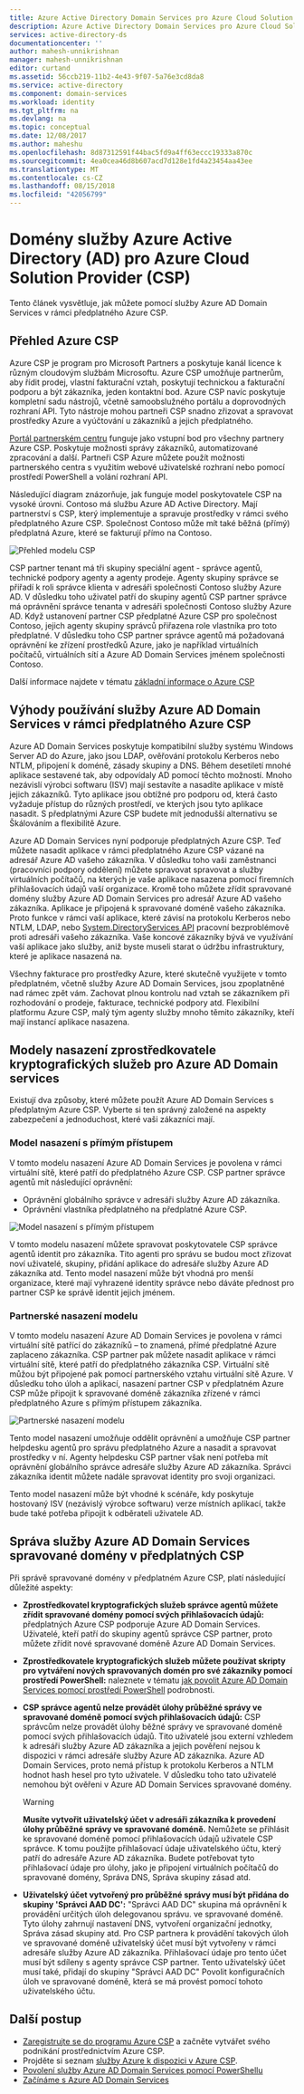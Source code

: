 ```yaml
---
title: Azure Active Directory Domain Services pro Azure Cloud Solution Provider | Dokumentace Microsoftu
description: Azure Active Directory Domain Services pro Azure Cloud Solution Providers.
services: active-directory-ds
documentationcenter: ''
author: mahesh-unnikrishnan
manager: mahesh-unnikrishnan
editor: curtand
ms.assetid: 56ccb219-11b2-4e43-9f07-5a76e3cd8da8
ms.service: active-directory
ms.component: domain-services
ms.workload: identity
ms.tgt_pltfrm: na
ms.devlang: na
ms.topic: conceptual
ms.date: 12/08/2017
ms.author: maheshu
ms.openlocfilehash: 8d87312591f44bac5fd9a4ff63eccc19333a870c
ms.sourcegitcommit: 4ea0cea46d8b607acd7d128e1fd4a23454aa43ee
ms.translationtype: MT
ms.contentlocale: cs-CZ
ms.lasthandoff: 08/15/2018
ms.locfileid: "42056799"
---
```

# <a name="azure-active-directory-ad-domain-services-for-azure-cloud-solution-providers-csp"></a>Domény služby Azure Active Directory (AD) pro Azure Cloud Solution Provider (CSP)
Tento článek vysvětluje, jak můžete pomocí služby Azure AD Domain Services v rámci předplatného Azure CSP.

## <a name="overview-of-azure-csp"></a>Přehled Azure CSP
Azure CSP je program pro Microsoft Partners a poskytuje kanál licence k různým cloudovým službám Microsoftu. Azure CSP umožňuje partnerům, aby řídit prodej, vlastní fakturační vztah, poskytují technickou a fakturační podporu a být zákazníka, jeden kontaktní bod. Azure CSP navíc poskytuje kompletní sadu nástrojů, včetně samoobslužného portálu a doprovodných rozhraní API. Tyto nástroje mohou partneři CSP snadno zřizovat a spravovat prostředky Azure a vyúčtování u zákazníků a jejich předplatného.

[Portál partnerském centru](https://docs.microsoft.com/azure/cloud-solution-provider/overview/partner-center-overview) funguje jako vstupní bod pro všechny partnery Azure CSP. Poskytuje možnosti správy zákazníků, automatizované zpracování a další. Partneři CSP Azure můžete použít možnosti partnerského centra s využitím webové uživatelské rozhraní nebo pomocí prostředí PowerShell a volání rozhraní API.

Následující diagram znázorňuje, jak funguje model poskytovatele CSP na vysoké úrovni. Contoso má službu Azure AD Active Directory. Mají partnerství s CSP, který implementuje a spravuje prostředky v rámci svého předplatného Azure CSP. Společnost Contoso může mít také běžná (přímý) předplatná Azure, které se fakturují přímo na Contoso.

![Přehled modelu CSP](./media/csp/csp_model_overview.png)

CSP partner tenant má tři skupiny speciální agent - správce agentů, technické podpory agenty a agenty prodeje. Agenty skupiny správce se přiřadí k roli správce klienta v adresáři společnosti Contoso služby Azure AD. V důsledku toho uživatel patří do skupiny agentů CSP partner správce má oprávnění správce tenanta v adresáři společnosti Contoso služby Azure AD. Když ustanovení partner CSP předplatné Azure CSP pro společnost Contoso, jejich agenty skupiny správců přiřazena role vlastníka pro toto předplatné. V důsledku toho CSP partner správce agentů má požadovaná oprávnění ke zřízení prostředků Azure, jako je například virtuálních počítačů, virtuálních sítí a Azure AD Domain Services jménem společnosti Contoso.

Další informace najdete v tématu [základní informace o Azure CSP](https://docs.microsoft.com/azure/cloud-solution-provider/overview/azure-csp-overview)

## <a name="benefits-of-using-azure-ad-domain-services-in-an-azure-csp-subscription"></a>Výhody používání služby Azure AD Domain Services v rámci předplatného Azure CSP
Azure AD Domain Services poskytuje kompatibilní služby systému Windows Server AD do Azure, jako jsou LDAP, ověřování protokolu Kerberos nebo NTLM, připojení k doméně, zásady skupiny a DNS. Během desetiletí mnohé aplikace sestavené tak, aby odpovídaly AD pomocí těchto možností. Mnoho nezávislí výrobci softwaru (ISV) mají sestavíte a nasadíte aplikace v místě jejich zákazníků. Tyto aplikace jsou obtížné pro podporu od, která často vyžaduje přístup do různých prostředí, ve kterých jsou tyto aplikace nasadit. S předplatnými Azure CSP budete mít jednodušší alternativu se Škálováním a flexibilitě Azure.

Azure AD Domain Services nyní podporuje předplatných Azure CSP. Teď můžete nasadit aplikace v rámci předplatného Azure CSP vázané na adresář Azure AD vašeho zákazníka. V důsledku toho vaši zaměstnanci (pracovníci podpory oddělení) můžete spravovat spravovat a služby virtuálních počítačů, na kterých je vaše aplikace nasazena pomocí firemních přihlašovacích údajů vaší organizace. Kromě toho můžete zřídit spravované domény služby Azure AD Domain Services pro adresář Azure AD vašeho zákazníka. Aplikace je připojená k spravované doméně vašeho zákazníka. Proto funkce v rámci vaší aplikace, které závisí na protokolu Kerberos nebo NTLM, LDAP, nebo [System.DirectoryServices API](https://msdn.microsoft.com/library/system.directoryservices) pracovní bezproblémově proti adresáři vašeho zákazníka. Vaše koncové zákazníky bývá ve využívání vaší aplikace jako služby, aniž byste museli starat o údržbu infrastruktury, které je aplikace nasazená na.

Všechny fakturace pro prostředky Azure, které skutečně využijete v tomto předplatném, včetně služby Azure AD Domain Services, jsou zpoplatněné nad rámec zpět vám. Zachovat plnou kontrolu nad vztah se zákazníkem při rozhodování o prodeje, fakturace, technické podpory atd. Flexibilní platformu Azure CSP, malý tým agenty služby mnoho těmito zákazníky, kteří mají instancí aplikace nasazena.


## <a name="csp-deployment-models-for-azure-ad-domain-services"></a>Modely nasazení zprostředkovatele kryptografických služeb pro Azure AD Domain services
Existují dva způsoby, které můžete použít Azure AD Domain Services s předplatným Azure CSP. Vyberte si ten správný založené na aspekty zabezpečení a jednoduchost, které vaši zákazníci mají.

### <a name="direct-deployment-model"></a>Model nasazení s přímým přístupem
V tomto modelu nasazení Azure AD Domain Services je povolena v rámci virtuální sítě, které patří do předplatného Azure CSP. CSP partner správce agentů mít následující oprávnění:
* Oprávnění globálního správce v adresáři služby Azure AD zákazníka.
* Oprávnění vlastníka předplatného na předplatné Azure CSP.

![Model nasazení s přímým přístupem](./media/csp/csp_direct_deployment_model.png)

V tomto modelu nasazení můžete spravovat poskytovatele CSP správce agentů identit pro zákazníka. Tito agenti pro správu se budou moct zřizovat noví uživatelé, skupiny, přidání aplikace do adresáře služby Azure AD zákazníka atd. Tento model nasazení může být vhodná pro menší organizace, které mají vyhrazené identity správce nebo dáváte přednost pro partner CSP ke správě identit jejich jménem.


### <a name="peered-deployment-model"></a>Partnerské nasazení modelu
V tomto modelu nasazení Azure AD Domain Services je povolena v rámci virtuální sítě patřící do zákazníků – to znamená, přímé předplatné Azure zaplaceno zákazníka. CSP partner pak můžete nasadit aplikace v rámci virtuální sítě, které patří do předplatného zákazníka CSP. Virtuální sítě můžou být připojené pak pomocí partnerského vztahu virtuální sítě Azure. V důsledku toho úloh a aplikací, nasazení partner CSP v předplatném Azure CSP může připojit k spravované doméně zákazníka zřízené v rámci předplatného Azure s přímým přístupem zákazníka.

![Partnerské nasazení modelu](./media/csp/csp_peered_deployment_model.png)

Tento model nasazení umožňuje oddělit oprávnění a umožňuje CSP partner helpdesku agentů pro správu předplatného Azure a nasadit a spravovat prostředky v ní. Agenty helpdesku CSP partner však není potřeba mít oprávnění globálního správce adresáře služby Azure AD zákazníka. Správci zákazníka identit můžete nadále spravovat identity pro svoji organizaci.

Tento model nasazení může být vhodné k scénáře, kdy poskytuje hostovaný ISV (nezávislý výrobce softwaru) verze místních aplikací, takže bude také potřeba připojit k odběrateli uživatele AD.


## <a name="administering-azure-ad-domain-services-managed-domains-in-csp-subscriptions"></a>Správa služby Azure AD Domain Services spravované domény v předplatných CSP
Při správě spravované domény v předplatném Azure CSP, platí následující důležité aspekty:

* **Zprostředkovatel kryptografických služeb správce agentů můžete zřídit spravované domény pomocí svých přihlašovacích údajů:** předplatných Azure CSP podporuje Azure AD Domain Services. Uživatelé, kteří patří do skupiny agentů správce CSP partner, proto můžete zřídit nové spravované doméně Azure AD Domain Services.

* **Zprostředkovatele kryptografických služeb můžete používat skripty pro vytváření nových spravovaných domén pro své zákazníky pomocí prostředí PowerShell:** naleznete v tématu [jak povolit Azure AD Domain Services pomocí prostředí PowerShell](active-directory-ds-enable-using-powershell.md) podrobnosti.

* **CSP správce agentů nelze provádět úlohy průběžné správy ve spravované doméně pomocí svých přihlašovacích údajů:** CSP správcům nelze provádět úlohy běžné správy ve spravované doméně pomocí svých přihlašovacích údajů. Tito uživatelé jsou externí vzhledem k adresáři služby Azure AD zákazníka a jejich pověření nejsou k dispozici v rámci adresáře služby Azure AD zákazníka. Azure AD Domain Services, proto nemá přístup k protokolu Kerberos a NTLM hodnot hash hesel pro tyto uživatele. V důsledku toho tato uživatelé nemohou být ověřeni v Azure AD Domain Services spravované domény.

  > [!WARNING]
  > **Musíte vytvořit uživatelský účet v adresáři zákazníka k provedení úlohy průběžné správy ve spravované doméně.**
  > Nemůžete se přihlásit ke spravované doméně pomocí přihlašovacích údajů uživatele CSP správce. K tomu použijte přihlašovací údaje uživatelského účtu, který patří do adresáře Azure AD zákazníka. Budete potřebovat tyto přihlašovací údaje pro úlohy, jako je připojení virtuálních počítačů do spravované domény, Správa DNS, Správa skupiny zásad atd.
  >

* **Uživatelský účet vytvořený pro průběžné správy musí být přidána do skupiny 'Správci AAD DC':** "Správci AAD DC" skupina má oprávnění k provádění určitých úloh delegovanou správu. ve spravované doméně. Tyto úlohy zahrnují nastavení DNS, vytvoření organizační jednotky, Správa zásad skupiny atd. Pro CSP partnera k provádění takových úloh ve spravované doméně uživatelský účet musí být vytvořeny v rámci adresáře služby Azure AD zákazníka. Přihlašovací údaje pro tento účet musí být sdíleny s agenty správce CSP partner. Tento uživatelský účet musí také, přidají do skupiny "Správci AAD DC" Povolit konfiguračních úloh ve spravované doméně, která se má provést pomocí tohoto uživatelského účtu.


## <a name="next-steps"></a>Další postup
* [Zaregistrujte se do programu Azure CSP](https://docs.microsoft.com/partner-center/enrolling-in-the-csp-program) a začněte vytvářet svého podnikání prostřednictvím Azure CSP.
* Projděte si seznam [služby Azure k dispozici v Azure CSP](https://docs.microsoft.com/azure/cloud-solution-provider/overview/azure-csp-available-services).
* [Povolení služby Azure AD Domain Services pomocí PowerShellu](active-directory-ds-enable-using-powershell.md)
* [Začínáme s Azure AD Domain Services](active-directory-ds-getting-started.md)
